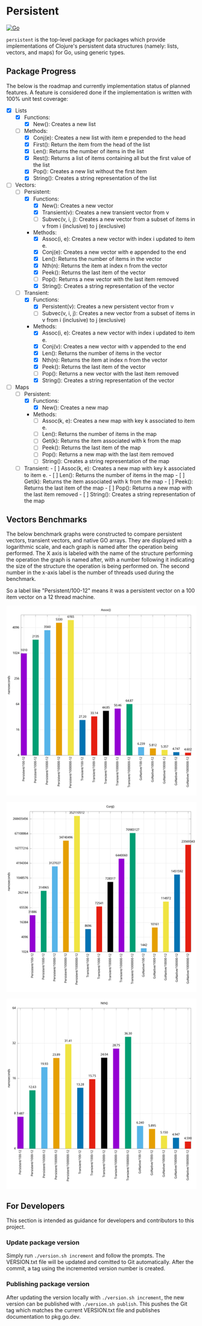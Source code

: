 # Persistent

[![Go](https://github.com/toddgaunt/persistent/actions/workflows/go.yml/badge.svg)](https://github.com/toddgaunt/persistent/actions/workflows/go.yml)

`persistent` is the top-level package for packages which provide
implementations of Clojure's persistent data structures (namely: lists,
vectors, and maps) for Go, using generic types.

## Package Progress

The below is the roadmap and currently implementation status of planned
features. A feature is considered done if the implementation is written with
100% unit test coverage:

- [X] Lists
	- [X] Functions:
		- [X] New(): Creates a new list
	- [ ] Methods:
		- [X] Conj(e): Creates a new list with item e prepended to the head
		- [X] First(): Return the item from the head of the list
		- [X] Len(): Returns the number of items in the list
		- [X] Rest(): Returns a list of items containing all but the first value of the list
		- [X] Pop(): Creates a new list without the first item
		- [X] String(): Creates a string representation of the list
- [ ] Vectors:
	- [ ] Persistent:
		- [X] Functions:
			- [X] New(): Creates a new vector
			- [X] Transient(v): Creates a new transient vector from v
			- [ ] Subvec(v, i, j): Creates a new vector from a subset of items in v from i (inclusive) to j (exclusive)
		- Methods:
			- [X] Assoc(i, e): Creates a new vector with index i updated to item e.
			- [X] Conj(e): Creates a new vector with e appended to the end
			- [X] Len(): Returns the number of items in the vector
			- [X] Nth(n): Returns the item at index n from the vector
			- [X] Peek(): Returns the last item of the vector
			- [ ] Pop(): Returns a new vector with the last item removed
			- [X] String(): Creates a string representation of the vector
	- [ ] Transient:
		- [X] Functions:
			- [X] Persistent(v): Creates a new persistent vector from v
			- [ ] Subvec(v, i, j): Creates a new vector from a subset of items in v from i (inclusive) to j (exclusive)
		- Methods:
			- [X] Assoc(i, e): Creates a new vector with index i updated to item e.
			- [X] Conj(v): Creates a new vector with v appended to the end
			- [X] Len(): Returns the number of items in the vector
			- [X] Nth(n): Returns the item at index n from the vector
			- [X] Peek(): Returns the last item of the vector
			- [ ] Pop(): Returns a new vector with the last item removed
			- [X] String(): Creates a string representation of the vector
- [ ] Maps
	- [ ] Persistent:
		- [X] Functions:
			- [X] New(): Creates a new map
		- Methods:
			- [ ] Assoc(k, e): Creates a new map with key k associated to item e.
			- [ ] Len(): Returns the number of items in the map
			- [ ] Get(k): Returns the item associated with k from the map
			- [ ] Peek(): Returns the last item of the map
			- [ ] Pop(): Returns a new map with the last item removed
			- [ ] String(): Creates a string representation of the map
	- [ ] Transient:
			- [ ] Assoc(k, e): Creates a new map with key k associated to item e.
			- [ ] Len(): Returns the number of items in the map
			- [ ] Get(k): Returns the item associated with k from the map
			- [ ] Peek(): Returns the last item of the map
			- [ ] Pop(): Returns a new map with the last item removed
			- [ ] String(): Creates a string representation of the map

## Vectors Benchmarks

The below benchmark graphs were constructed to compare persistent vectors,
transient vectors, and native GO arrays. They are displayed with a logarithmic
scale, and each graph is named after the operation being performed. The X axis
is labeled with the name of the structure performing the operation the graph is
named after, with a number following it indicating the size of the structure
the operation is being performed on. The second number in the x-axis label is
the number of threads used during the benchmark.

So a label like "Persistent/100-12" means it was a persistent vector on a 100
item vector on a 12 thread machine.

![Assoc Performance Graph](./vectors/benchmark/assoc.png)

![Conj Performance Graph](./vectors/benchmark/conj.png)

![Nth Performance Graph](./vectors/benchmark/nth.png)

## For Developers

This section is intended as guidance for developers and contributors to this
project.

### Update package version

Simply run `./version.sh increment` and follow the prompts. The VERSION.txt
file will be updated and comitted to  Git automatically. After the commit, a
tag using the incremented version number is created.

### Publishing package version

After updating the version locally with `./version.sh increment`, the new version
can be published with `./version.sh publish`. This pushes the Git tag which matches
the current VERSION.txt file and publishes documentation to pkg.go.dev.
